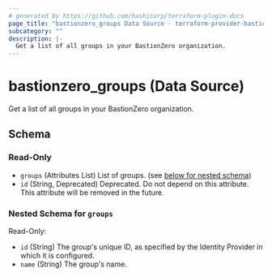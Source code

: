 ```yaml
---
# generated by https://github.com/hashicorp/terraform-plugin-docs
page_title: "bastionzero_groups Data Source - terraform-provider-bastionzero"
subcategory: ""
description: |-
  Get a list of all groups in your BastionZero organization.
---
```


# bastionzero_groups (Data Source)

Get a list of all groups in your BastionZero organization.



<!-- schema generated by tfplugindocs -->
## Schema

### Read-Only

- `groups` (Attributes List) List of groups. (see [below for nested schema](#nestedatt--groups))
- `id` (String, Deprecated) Deprecated. Do not depend on this attribute. This attribute will be removed in the future.

<a id="nestedatt--groups"></a>
### Nested Schema for `groups`

Read-Only:

- `id` (String) The group's unique ID, as specified by the Identity Provider in which it is configured.
- `name` (String) The group's name.


